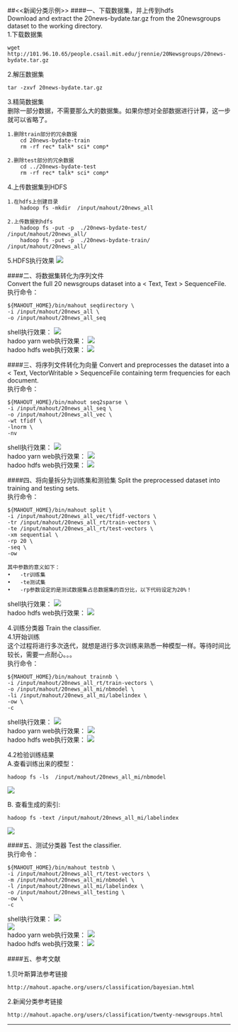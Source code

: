 ##<<新闻分类示例>>
####一、下载数据集，并上传到hdfs  
Download and extract the 20news-bydate.tar.gz from the 20newsgroups dataset to the working directory.   
1.下载数据集
```
wget http://101.96.10.65/people.csail.mit.edu/jrennie/20Newsgroups/20news-bydate.tar.gz
```
2.解压数据集
```
tar -zxvf 20news-bydate.tar.gz
```

3.精简数据集  
删除一部分数据，不需要那么大的数据集。如果你想对全部数据进行计算，这一步就可以省略了。
```   
1.删除train部分的冗余数据
    cd 20news-bydate-train
    rm -rf rec* talk* sci* comp*
    
2.删除test部分的冗余数据
    cd ../20news-bydate-test
    rm -rf rec* talk* sci* comp*
```

4.上传数据集到HDFS
```    
1.在hdfs上创建目录
    hadoop fs -mkdir  /input/mahout/20news_all
    
2.上传数据到hdfs
    hadoop fs -put -p  ./20news-bydate-test/  /input/mahout/20news_all/
    hadoop fs -put -p  ./20news-bydate-train/  /input/mahout/20news_all/
```

5.HDFS执行效果
![](images/Snip20161114_100.png)      

####二、将数据集转化为序列文件       
Convert the full 20 newsgroups dataset into a < Text, Text > SequenceFile.   
执行命令：
```
${MAHOUT_HOME}/bin/mahout seqdirectory \
-i /input/mahout/20news_all \
-o /input/mahout/20news_all_seq
```

shell执行效果：
![](images/Snip20161114_103.png)    
hadoo yarn web执行效果：
![](images/Snip20161114_101.png)    
hadoo hdfs web执行效果：
![](images/Snip20161114_104.png)    


####三、将序列文件转化为向量
Convert and preprocesses the dataset into a < Text, VectorWritable > SequenceFile containing term frequencies for each document.   
执行命令：
```
${MAHOUT_HOME}/bin/mahout seq2sparse \
-i /input/mahout/20news_all_seq \
-o /input/mahout/20news_all_vec \
-wt tfidf \
-lnorm \
-nv 
```

shell执行效果：
![](images/Snip20161114_105.png)    
hadoo yarn web执行效果：
![](images/Snip20161114_106.png)    
hadoo hdfs web执行效果：
![](images/Snip20161114_108.png)    

####四、将向量拆分为训练集和测验集
Split the preprocessed dataset into training and testing sets.  
执行命令：
```
${MAHOUT_HOME}/bin/mahout split \
-i /input/mahout/20news_all_vec/tfidf-vectors \
-tr /input/mahout/20news_all_rt/train-vectors \
-te /input/mahout/20news_all_rt/test-vectors \
-xm sequential \
-rp 20 \
-seq \
-ow 

其中参数的意义如下：
•	-tr训练集     
•	-te测试集
•	-rp参数设定的是测试数据集占总数据集的百分比，以下代码设定为20%！   

```

shell执行效果：
![](images/Snip20161114_109.png)    
hadoo hdfs web执行效果：
![](images/Snip20161114_110.png)    


4.训练分类器
Train the classifier.  
4.1开始训练  
这个过程将进行多次迭代，就想是进行多次训练来熟悉一种模型一样。等待时间比较长，需要一点耐心。。。  
执行命令：
```
${MAHOUT_HOME}/bin/mahout trainnb \
-i /input/mahout/20news_all_rt/train-vectors \
-o /input/mahout/20news_all_mi/nbmodel \
-li /input/mahout/20news_all_mi/labelindex \
-ow \
-c
```

shell执行效果：
![](images/Snip20161114_113.png)    
hadoo yarn web执行效果：
![](images/Snip20161114_114.png)    
hadoo hdfs web执行效果：
![](images/Snip20161114_115.png)    

4.2检验训练结果  
A.查看训练出来的模型：
```
hadoop fs -ls  /input/mahout/20news_all_mi/nbmodel 
```
![](images/Snip20161114_120.png)   

B. 查看生成的索引:
```
hadoop fs -text /input/mahout/20news_all_mi/labelindex
```
![](images/Snip20161114_121.png)   


####五、测试分类器
Test the classifier.   
执行命令：
```
${MAHOUT_HOME}/bin/mahout testnb \
-i /input/mahout/20news_all_rt/test-vectors \
-m /input/mahout/20news_all_mi/nbmodel \
-l /input/mahout/20news_all_mi/labelindex \
-o /input/mahout/20news_all_testing \
-ow \
-c
```
shell执行效果：
![](images/Snip20161114_116.png)    
![](images/Snip20161114_119.png)    
hadoo yarn web执行效果：
![](images/Snip20161114_117.png)    
hadoo hdfs web执行效果：
![](images/Snip20161114_118.png)    

####五、参考文献          
  
1.贝叶斯算法参考链接
```
http://mahout.apache.org/users/classification/bayesian.html
```

2.新闻分类参考链接
```
http://mahout.apache.org/users/classification/twenty-newsgroups.html
```

--------


